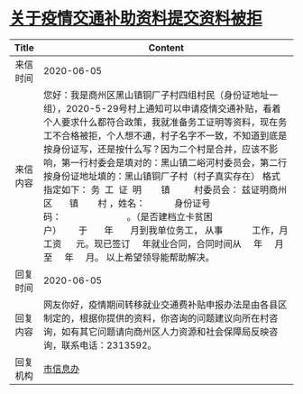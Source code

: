 # <a href="http://www.shangluo.gov.cn/zmhd/ldxxxx.jsp?urltype=leadermail.LeaderMailContentUrl&wbtreeid=1112&leadermailid=5977">关于疫情交通补助资料提交资料被拒</a>
| Title |                                                                                                                                                                                                                       Content                                                                                                                                                                                                                       |
|:-----:|-----------------------------------------------------------------------------------------------------------------------------------------------------------------------------------------------------------------------------------------------------------------------------------------------------------------------------------------------------------------------------------------------------------------------------------------------------|
| 来信时间  | 2020-06-05                                                                                                                                                                                                                                                                                                                                                                                                                                          |
| 来信内容  | 您好：我是商州区黑山镇铜厂子村四组村民（身份证地址一组），2020-5-29号村上通知可以申请疫情交通补贴，看着个人要求什么都符合政策，我就准备务工证明等资料，现在务工不合格被拒，个人想不通，村子名字不一致，不知道到底是按身份证写，还是按什么写？因为二个村是合并，应该不影响，第一行村委会是填对的：黑山镇二峪河村委员会，第二行按身份证地址填的：黑山镇铜厂子村（村子真实存在） 格式指定如下： 务  工  证  明        镇          村委员会： 兹证明商州区       镇        村 ，姓名：            身份证号码：                           。（是否建档立卡贫困户）       于       年       月到我单位务工， 从事            工作，月工资      元。现已签订     年就业合同，合同时间从     年     月至     年     月。 以上希望领导能帮助解决。 |
| 回复时间  | 2020-06-05                                                                                                                                                                                                                                                                                                                                                                                                                                          |
| 回复内容  | 网友你好，疫情期间转移就业交通费补贴申报办法是由各县区制定的，根据你提供的资料，你咨询的问题建议向所在村咨询，如有其它问题请向商州区人力资源和社会保障局反映咨询，联系电话：2313592。                                                                                                                                                                                                                                                                                                                                                      |
| 回复机构  | <a href="../../categories/agencies/市信息办.md">市信息办</a>                                                                                                                                                                                                                                                                                                                                                                                                  |